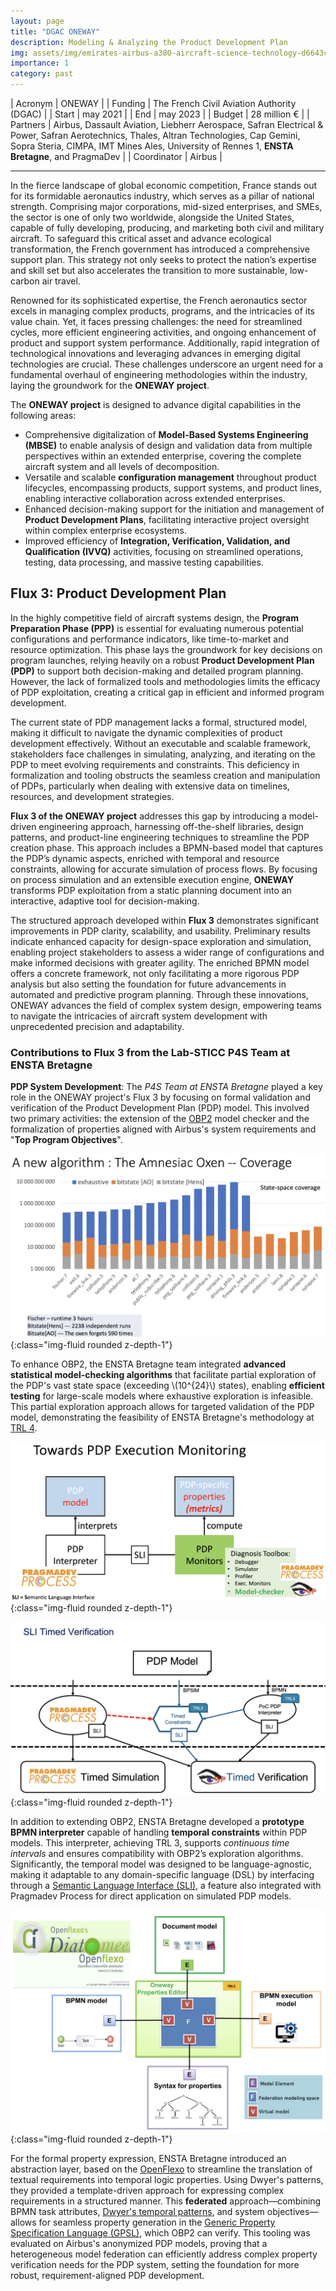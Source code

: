 ```yaml
---
layout: page
title: "DGAC ONEWAY"
description: Modeling & Analyzing the Product Development Plan
img: assets/img/emirates-airbus-a380-aircraft-science-technology-d6643c.jpg
importance: 1
category: past
---
```


| Acronym | ONEWAY |
| Funding | The French Civil Aviation Authority (DGAC) |
| Start | may 2021 |
| End | may 2023 |
| Budget | 28 million € |
| Partners | Airbus, Dassault Aviation, Liebherr Aerospace, Safran Electrical & Power, Safran Aerotechnics, Thales, Altran Technologies, Cap Gemini, Sopra Steria, CIMPA, IMT Mines Ales, University of Rennes 1, **ENSTA Bretagne**, and PragmaDev |
| Coordinator | Airbus |

---

In the fierce landscape of global economic competition, France stands out for its formidable aeronautics industry, which serves as a pillar of national strength. Comprising major corporations, mid-sized enterprises, and SMEs, the sector is one of only two worldwide, alongside the United States, capable of fully developing, producing, and marketing both civil and military aircraft. To safeguard this critical asset and advance ecological transformation, the French government has introduced a comprehensive support plan. This strategy not only seeks to protect the nation’s expertise and skill set but also accelerates the transition to more sustainable, low-carbon air travel.

Renowned for its sophisticated expertise, the French aeronautics sector excels in managing complex products, programs, and the intricacies of its value chain. Yet, it faces pressing challenges: the need for streamlined cycles, more efficient engineering activities, and ongoing enhancement of product and support system performance. Additionally, rapid integration of technological innovations and leveraging advances in emerging digital technologies are crucial. These challenges underscore an urgent need for a fundamental overhaul of engineering methodologies within the industry, laying the groundwork for the **ONEWAY project**.

The **ONEWAY project** is designed to advance digital capabilities in the following areas:

- Comprehensive digitalization of **Model-Based Systems Engineering (MBSE)** to enable analysis of design and validation data from multiple perspectives within an extended enterprise, covering the complete aircraft system and all levels of decomposition.
- Versatile and scalable **configuration management** throughout product lifecycles, encompassing products, support systems, and product lines, enabling interactive collaboration across extended enterprises.
- Enhanced decision-making support for the initiation and management of **Product Development Plans**, facilitating interactive project oversight within complex enterprise ecosystems.
- Improved efficiency of **Integration, Verification, Validation, and Qualification (IVVQ)** activities, focusing on streamlined operations, testing, data processing, and massive testing capabilities.

## Flux 3: Product Development Plan

In the highly competitive field of aircraft systems design, the **Program Preparation Phase (PPP)** is essential for evaluating numerous potential configurations and performance indicators, like time-to-market and resource optimization. This phase lays the groundwork for key decisions on program launches, relying heavily on a robust **Product Development Plan (PDP)** to support both decision-making and detailed program planning. However, the lack of formalized tools and methodologies limits the efficacy of PDP exploitation, creating a critical gap in efficient and informed program development.

The current state of PDP management lacks a formal, structured model, making it difficult to navigate the dynamic complexities of product development effectively. Without an executable and scalable framework, stakeholders face challenges in simulating, analyzing, and iterating on the PDP to meet evolving requirements and constraints. This deficiency in formalization and tooling obstructs the seamless creation and manipulation of PDPs, particularly when dealing with extensive data on timelines, resources, and development strategies.

**Flux 3 of the ONEWAY project** addresses this gap by introducing a model-driven engineering approach, harnessing off-the-shelf libraries, design patterns, and product-line engineering techniques to streamline the PDP creation phase. This approach includes a BPMN-based model that captures the PDP’s dynamic aspects, enriched with temporal and resource constraints, allowing for accurate simulation of process flows. By focusing on process simulation and an extensible execution engine, **ONEWAY** transforms PDP exploitation from a static planning document into an interactive, adaptive tool for decision-making.

The structured approach developed within **Flux 3** demonstrates significant improvements in PDP clarity, scalability, and usability. Preliminary results indicate enhanced capacity for design-space exploration and simulation, enabling project stakeholders to assess a wider range of configurations and make informed decisions with greater agility. The enriched BPMN model offers a concrete framework, not only facilitating a more rigorous PDP analysis but also setting the foundation for future advancements in automated and predictive program planning. Through these innovations, ONEWAY advances the field of complex system design, empowering teams to navigate the intricacies of aircraft system development with unprecedented precision and adaptability.

### Contributions to Flux 3 from the Lab-STICC P4S Team at ENSTA Bretagne

**PDP System Development**: The *P4S Team at ENSTA Bretagne* played a key role in the ONEWAY project's Flux 3 by focusing on formal validation and verification of the Product Development Plan (PDP) model. This involved two primary activities: the extension of the [OBP2](http://www.obpcdl.org) model checker and the formalization of properties aligned with Airbus's system requirements and "**Top Program Objectives**". 

![amnesiac_oxen](/assets/img/oneway_amnesiac_oxen.png){:class="img-fluid rounded z-depth-1"}

To enhance OBP2, the ENSTA Bretagne team integrated **advanced statistical model-checking algorithms** that facilitate partial exploration of the PDP's vast state space (exceeding \\(10^{24}\\) states), enabling **efficient testing** for large-scale models where exhaustive exploration is infeasible. This partial exploration approach allows for targeted validation of the PDP model, demonstrating the feasibility of ENSTA Bretagne's methodology at [TRL 4](https://en.wikipedia.org/wiki/Technology_readiness_level).


![pdp_vision](/assets/img/oneway_pdp_vision.png){:class="img-fluid rounded z-depth-1"}

![pdp_interpreter](/assets/img/oneway_results.png){:class="img-fluid rounded z-depth-1"}

In addition to extending OBP2, ENSTA Bretagne developed a **prototype BPMN interpreter** capable of handling **temporal constraints** within PDP models. This interpreter, achieving TRL 3, supports *continuous time intervals* and ensures compatibility with OBP2’s exploration algorithms. Significantly, the temporal model was designed to be language-agnostic, making it adaptable to any domain-specific language (DSL) by interfacing through a [Semantic Language Interface (SLI)](/blog/2024/gamine_sli), a feature also integrated with Pragmadev Process for direct application on simulated PDP models.

![federation](/assets/img/oneway_federation.png){:class="img-fluid rounded z-depth-1"}

For the formal property expression, ENSTA Bretagne introduced an abstraction layer, based on the [OpenFlexo](https://openflexo.org/) to streamline the translation of textual requirements into temporal logic properties. Using Dwyer's patterns, they provided a template-driven approach for expressing complex requirements in a structured manner. This **federated** approach—combining BPMN task attributes, [Dwyer's temporal patterns](https://matthewbdwyer.github.io/psp/), and system objectives—allows for seamless property generation in the [Generic Property Specification Language (GPSL)](http://www.obpcdl.org/gpsl/), which OBP2 can verify. This tooling was evaluated on Airbus's anonymized PDP models, proving that a heterogeneous model federation can efficiently address complex property verification needs for the PDP system, setting the foundation for more robust, requirement-aligned PDP development.
